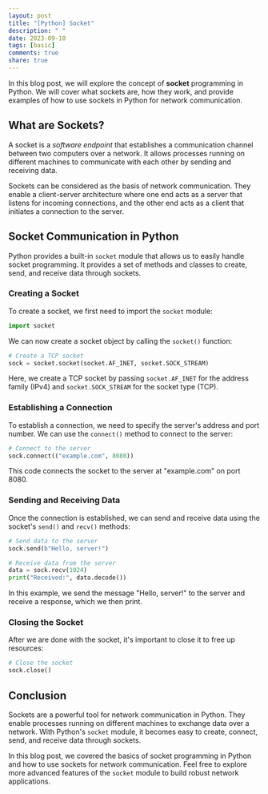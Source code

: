 ```yaml
---
layout: post
title: "[Python] Socket"
description: " "
date: 2023-09-10
tags: [basic]
comments: true
share: true
---
```


In this blog post, we will explore the concept of **socket** programming in Python. We will cover what sockets are, how they work, and provide examples of how to use sockets in Python for network communication.

## What are Sockets?

A socket is a *software endpoint* that establishes a communication channel between two computers over a network. It allows processes running on different machines to communicate with each other by sending and receiving data.

Sockets can be considered as the basis of network communication. They enable a client-server architecture where one end acts as a server that listens for incoming connections, and the other end acts as a client that initiates a connection to the server.

## Socket Communication in Python

Python provides a built-in `socket` module that allows us to easily handle socket programming. It provides a set of methods and classes to create, send, and receive data through sockets.

### Creating a Socket

To create a socket, we first need to import the `socket` module:

```python
import socket
```

We can now create a socket object by calling the `socket()` function:

```python
# Create a TCP socket
sock = socket.socket(socket.AF_INET, socket.SOCK_STREAM)
```

Here, we create a TCP socket by passing `socket.AF_INET` for the address family (IPv4) and `socket.SOCK_STREAM` for the socket type (TCP).

### Establishing a Connection

To establish a connection, we need to specify the server's address and port number. We can use the `connect()` method to connect to the server:

```python
# Connect to the server
sock.connect(("example.com", 8080))
```

This code connects the socket to the server at "example.com" on port 8080.

### Sending and Receiving Data

Once the connection is established, we can send and receive data using the socket's `send()` and `recv()` methods:

```python
# Send data to the server
sock.send(b"Hello, server!")

# Receive data from the server
data = sock.recv(1024)
print("Received:", data.decode())
```

In this example, we send the message "Hello, server!" to the server and receive a response, which we then print.

### Closing the Socket

After we are done with the socket, it's important to close it to free up resources:

```python
# Close the socket
sock.close()
```

## Conclusion

Sockets are a powerful tool for network communication in Python. They enable processes running on different machines to exchange data over a network. With Python's `socket` module, it becomes easy to create, connect, send, and receive data through sockets.

In this blog post, we covered the basics of socket programming in Python and how to use sockets for network communication. Feel free to explore more advanced features of the `socket` module to build robust network applications.